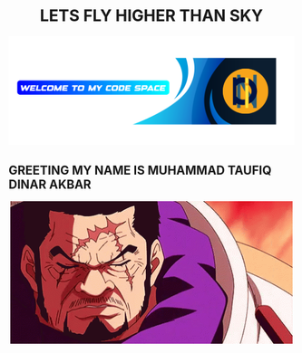 <!-- spell-checker: disable -->

<p align="center">
<h1 align="center">LETS FLY HIGHER THAN SKY</h1>
  <img src="assets/HEADER.png" alt="Dinarakb">
</p>

## GREETING MY NAME IS MUHAMMAD TAUFIQ DINAR AKBAR

<p align="center">
  <img src="assets/fujitora.gif" alt="Profile">
</p>

<!-- spell-checker: enable -->


